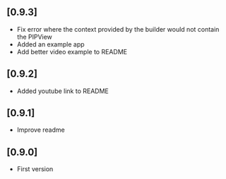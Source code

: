 ## [0.9.3]

* Fix error where the context provided by the builder would not contain the PIPView
* Added an example app
* Add better video example to README

## [0.9.2] 

* Added youtube link to README

## [0.9.1]

* Improve readme

## [0.9.0] 

* First version
